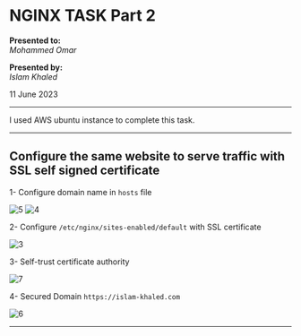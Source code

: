 # NGINX TASK Part 2

**Presented to:**    
_Mohammed Omar_    

**Presented by:**   
_Islam Khaled_    

11 June 2023

-----------------------------------------
I used AWS ubuntu instance to complete this task.

-----------------------------------------
## Configure the same website to serve traffic with SSL self signed certificate

1- Configure domain name in ```hosts``` file

![5](https://github.com/eslamkhaled560/Sprints-Tasks/assets/54172897/cfea2f10-9dfa-4f6d-b978-102b7eff3c32)
![4](https://github.com/eslamkhaled560/Sprints-Tasks/assets/54172897/2d666065-1f31-405a-b9d8-536f770fe7e6)

2- Configure ```/etc/nginx/sites-enabled/default``` with SSL certificate

![3](https://github.com/eslamkhaled560/Sprints-Tasks/assets/54172897/44996333-f9b3-4d40-8d79-05fa68935ed8)

3- Self-trust certificate authority

![7](https://github.com/eslamkhaled560/Sprints-Tasks/assets/54172897/b6d8c9c7-5a04-447d-a4b1-962dc2d2253e)

4- Secured Domain ```https://islam-khaled.com```

![6](https://github.com/eslamkhaled560/Sprints-Tasks/assets/54172897/40334a23-7199-480e-b42b-d677d83c4ef1)

-----------------------------------------